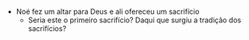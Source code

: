 - Noé fez um altar para Deus e ali ofereceu um sacrifício
	- Seria este o primeiro sacrifício? Daqui que surgiu a tradição dos sacrifícios?